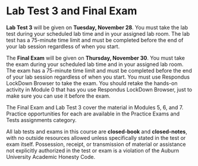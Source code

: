 # Lab Test 3 and Final Exam

**Lab Test 3** will be given on **Tuesday, November 28**. You must take the lab
test during your scheduled lab time and in your assigned lab room. The lab test
has a 75-minute time limit and must be completed before the end of your lab
session regardless of when you start.

The **Final Exam** will be given on **Thursday, November 30**. You must take the
exam during your scheduled lab time and in your assigned lab room. The exam has
a 75-minute time limit and must be completed before the end of your lab session
regardless of when you start. You must use Respondus LockDown Browser to take
the exam. You should retake the hands-on activity in Module 0 that has you use
Respondus LockDown Browser, just to make sure you can use it before the exam.

The Final Exam and Lab Test 3 cover the material in Modules 5, 6, and 7.
Practice opportunities for each are available in the Practice Exams and Tests
assignments category.

All lab tests and exams in this course are **closed-book** and **closed-notes**,
with no outside resources allowed unless specifically stated in the test or exam
itself. Possession, receipt, or transmission of material or assistance not
explicitly authorized in the test or exam is a violation of the Auburn
University Academic Honesty Code.


